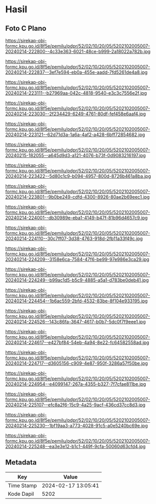# Hasil

## Foto C Plano

https://sirekap-obj-formc.kpu.go.id/8f5e/pemilu/pdpr/52/02/10/20/05/5202102005007-20240214-222800--4c33e363-6021-48ce-b999-2a18022a782b.jpg

https://sirekap-obj-formc.kpu.go.id/8f5e/pemilu/pdpr/52/02/10/20/05/5202102005007-20240214-222837--3ef7e594-eb0a-455e-aadd-7fd5261de4a8.jpg

https://sirekap-obj-formc.kpu.go.id/8f5e/pemilu/pdpr/52/02/10/20/05/5202102005007-20240214-223111--b27969aa-042c-4818-9540-e3c3c7556e2f.jpg

https://sirekap-obj-formc.kpu.go.id/8f5e/pemilu/pdpr/52/02/10/20/05/5202102005007-20240214-223030--2f234429-6249-4761-80df-fef458e6aaf4.jpg

https://sirekap-obj-formc.kpu.go.id/8f5e/pemilu/pdpr/52/02/10/20/05/5202102005007-20240214-223121--62d71d3a-1a6a-4af2-a428-6bff72854682.jpg

https://sirekap-obj-formc.kpu.go.id/8f5e/pemilu/pdpr/52/02/10/20/05/5202102005007-20240215-182055--a645d9d3-a121-4076-b73f-0d9083216197.jpg

https://sirekap-obj-formc.kpu.go.id/8f5e/pemilu/pdpr/52/02/10/20/05/5202102005007-20240214-223422--5d80c1c9-b094-4957-800d-8726b461a8ba.jpg

https://sirekap-obj-formc.kpu.go.id/8f5e/pemilu/pdpr/52/02/10/20/05/5202102005007-20240214-223801--9b0be249-cdfd-4300-8926-80ae2b69eec1.jpg

https://sirekap-obj-formc.kpu.go.id/8f5e/pemilu/pdpr/52/02/10/20/05/5202102005007-20240214-224001--db30989e-eba1-4149-b47f-81b96d4657c9.jpg

https://sirekap-obj-formc.kpu.go.id/8f5e/pemilu/pdpr/52/02/10/20/05/5202102005007-20240214-224110--30c7ff07-3d38-4763-918d-2fb11a33f49c.jpg

https://sirekap-obj-formc.kpu.go.id/8f5e/pemilu/pdpr/52/02/10/20/05/5202102005007-20240214-224209--3158e6ca-7584-47f6-be99-97e986e3ca29.jpg

https://sirekap-obj-formc.kpu.go.id/8f5e/pemilu/pdpr/52/02/10/20/05/5202102005007-20240214-224249--b99ac1d5-b5c9-4885-a5a1-d783be0deb41.jpg

https://sirekap-obj-formc.kpu.go.id/8f5e/pemilu/pdpr/52/02/10/20/05/5202102005007-20240214-224454--1b6ac559-2bfd-4532-83be-8f104e933195.jpg

https://sirekap-obj-formc.kpu.go.id/8f5e/pemilu/pdpr/52/02/10/20/05/5202102005007-20240214-224526--143c86fa-3647-4617-b0b7-5dc0f7f9eee1.jpg

https://sirekap-obj-formc.kpu.go.id/8f5e/pemilu/pdpr/52/02/10/20/05/5202102005007-20240214-224617--e427bf84-54eb-4a94-8e22-fc64582558ad.jpg

https://sirekap-obj-formc.kpu.go.id/8f5e/pemilu/pdpr/52/02/10/20/05/5202102005007-20240214-224717--d3605156-c909-4e87-950f-3286a57f50be.jpg

https://sirekap-obj-formc.kpu.go.id/8f5e/pemilu/pdpr/52/02/10/20/05/5202102005007-20240214-224954--e4099147-267a-4355-b327-7f7cfae811be.jpg

https://sirekap-obj-formc.kpu.go.id/8f5e/pemilu/pdpr/52/02/10/20/05/5202102005007-20240214-225107--efc8a2f6-15c9-4a25-9acf-436cd37cc8d3.jpg

https://sirekap-obj-formc.kpu.go.id/8f5e/pemilu/pdpr/52/02/10/20/05/5202102005007-20240214-225230--1bf19aa3-a773-4028-91c5-a0e5240bc69e.jpg

https://sirekap-obj-formc.kpu.go.id/8f5e/pemilu/pdpr/52/02/10/20/05/5202102005007-20240214-225248--ea3e3e12-b1c1-449f-9cfa-50060d63cfd4.jpg


## Metadata

| Key        | Value               |
| ---------- | ------------------- |
| Time Stamp | 2024-02-17 13:05:41 |
| Kode Dapil | 5202                |



